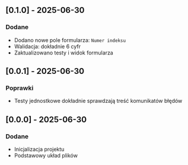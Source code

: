 ## [0.1.0] - 2025-06-30
### Dodane
- Dodano nowe pole formularza: `Numer indeksu`
- Walidacja: dokładnie 6 cyfr
- Zaktualizowano testy i widok formularza

## [0.0.1] - 2025-06-30
### Poprawki
- Testy jednostkowe dokładnie sprawdzają treść komunikatów błędów

## [0.0.0] - 2025-06-30
### Dodane
- Inicjalizacja projektu
- Podstawowy układ plików